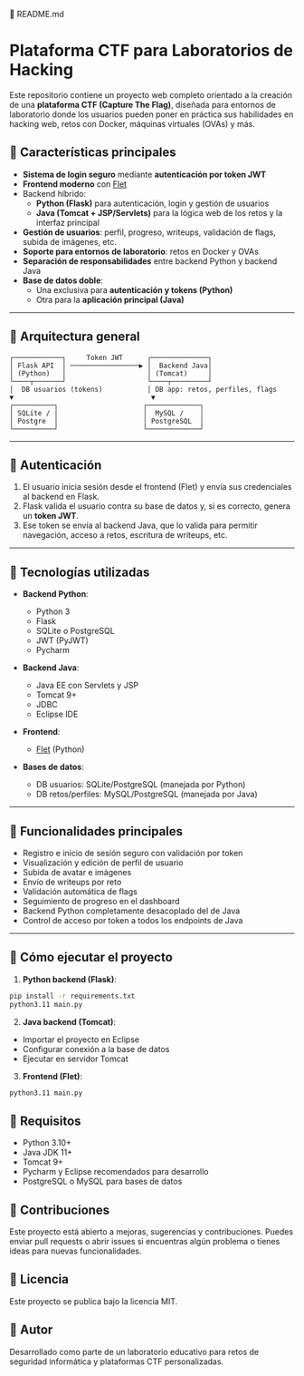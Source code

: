 📄 README.md

# Plataforma CTF para Laboratorios de Hacking

Este repositorio contiene un proyecto web completo orientado a la creación de una **plataforma CTF (Capture The Flag)**, diseñada para entornos de laboratorio donde los usuarios pueden poner en práctica sus habilidades en hacking web, retos con Docker, máquinas virtuales (OVAs) y más.

## 🧩 Características principales

- **Sistema de login seguro** mediante **autenticación por token JWT**
- **Frontend moderno** con [Flet](https://flet.dev/)
- Backend híbrido:
  - **Python (Flask)** para autenticación, login y gestión de usuarios
  - **Java (Tomcat + JSP/Servlets)** para la lógica web de los retos y la interfaz principal
- **Gestión de usuarios**: perfil, progreso, writeups, validación de flags, subida de imágenes, etc.
- **Soporte para entornos de laboratorio**: retos en Docker y OVAs
- **Separación de responsabilidades** entre backend Python y backend Java
- **Base de datos doble**:
  - Una exclusiva para **autenticación y tokens (Python)**
  - Otra para la **aplicación principal (Java)**

---

## 🧪 Arquitectura general

    ┌────────────┐     Token JWT      ┌──────────────┐
    │ Flask API  │ ─────────────────▶ │  Backend Java│
    │ (Python)   │                    │ (Tomcat)     │
    └────┬───────┘                    └────┬─────────┘
    │  DB usuarios (tokens)           │ DB app: retos, perfiles, flags
    ▼                                  ▼
    ┌──────────┐                     ┌─────────────┐
    │ SQLite / │                     │  MySQL /    │
    │ Postgre  │                     │ PostgreSQL  │
    └──────────┘                     └─────────────┘

---

## 🔐 Autenticación

1. El usuario inicia sesión desde el frontend (Flet) y envía sus credenciales al backend en Flask.
2. Flask valida el usuario contra su base de datos y, si es correcto, genera un **token JWT**.
3. Ese token se envía al backend Java, que lo valida para permitir navegación, acceso a retos, escritura de writeups, etc.

---

## 🧱 Tecnologías utilizadas

- **Backend Python**:
  - Python 3
  - Flask
  - SQLite o PostgreSQL
  - JWT (PyJWT)
  - Pycharm

- **Backend Java**:
  - Java EE con Servlets y JSP
  - Tomcat 9+
  - JDBC
  - Eclipse IDE

- **Frontend**:
  - [Flet](https://flet.dev/) (Python)

- **Bases de datos**:
  - DB usuarios: SQLite/PostgreSQL (manejada por Python)
  - DB retos/perfiles: MySQL/PostgreSQL (manejada por Java)

---

## 🧪 Funcionalidades principales

- Registro e inicio de sesión seguro con validación por token
- Visualización y edición de perfil de usuario
- Subida de avatar e imágenes
- Envío de writeups por reto
- Validación automática de flags
- Seguimiento de progreso en el dashboard
- Backend Python completamente desacoplado del de Java
- Control de acceso por token a todos los endpoints de Java

---

## 🚀 Cómo ejecutar el proyecto

1. **Python backend (Flask)**:

```bash
pip install -r requirements.txt
python3.11 main.py
```

2. **Java backend (Tomcat)**:

  - Importar el proyecto en Eclipse
  - Configurar conexión a la base de datos
  - Ejecutar en servidor Tomcat

3. **Frontend (Flet)**:

```bash
python3.11 main.py
```

## 🧪 Requisitos

- Python 3.10+
- Java JDK 11+
- Tomcat 9+
- Pycharm y Eclipse recomendados para desarrollo
- PostgreSQL o MySQL para bases de datos

## 🤝 Contribuciones

Este proyecto está abierto a mejoras, sugerencias y contribuciones. Puedes enviar pull requests o abrir issues si encuentras algún problema o tienes ideas para nuevas funcionalidades.

## 📜 Licencia

Este proyecto se publica bajo la licencia MIT.

## 🧠 Autor

Desarrollado como parte de un laboratorio educativo para retos de seguridad informática y plataformas CTF personalizadas.
